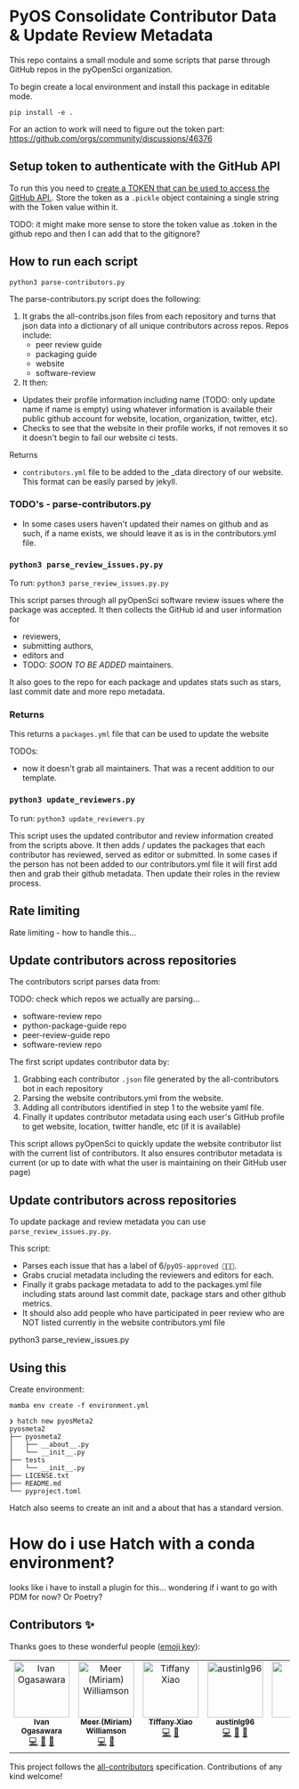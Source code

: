
# PyOS Consolidate Contributor Data & Update Review Metadata

This repo contains a small module and some scripts that parse through GitHub repos in the pyOpenSci organization.

To begin create a local environment and install this package in editable mode.

`pip install -e .`

For an action to work will need to figure out the token part: https://github.com/orgs/community/discussions/46376

## Setup token to authenticate with the GitHub API

To run this you need to [create a TOKEN that can be used to access the GitHub
API.](https://docs.github.com/en/rest/guides/getting-started-with-the-rest-api?apiVersion=2022-11-28#about-tokens).
Store the token as a `.pickle` object containing a single string with the
Token value within it.

TODO: it might make more sense to store the token value as .token in the github
repo and then I can add that to the gitignore?

## How to run each script

`python3 parse-contributors.py`

The parse-contributors.py script does the following:

1. It grabs the all-contribs.json files from each repository and turns that json data into a dictionary of all unique contributors across repos. Repos include:
   - peer review guide
   - packaging guide
   - website
   - software-review
2. It then:

- Updates their profile information including name (TODO: only update name if
  name is empty) using whatever information is available their public github
  account for website, location, organization, twitter, etc).
- Checks to see that the website in their profile works, if not removes it so it doesn't begin to fail our website ci tests.

Returns

- `contributors.yml` file to be added to the \_data directory of our website. This format can be easily parsed by jekyll.

### TODO's - parse-contributors.py

- In some cases users haven't updated their names on github and as such, if a
  name exists, we should leave it as is in the contributors.yml file.

### `python3 parse_review_issues.py.py`

To run:
`python3 parse_review_issues.py.py`

This script parses through all pyOpenSci software review issues where the package was accepted. It then collects the
GitHub id and user information for

- reviewers,
- submitting authors,
- editors and
- TODO: _SOON TO BE ADDED_ maintainers.

It also goes to the repo for each package and updates stats
such as stars, last commit date and more repo metadata.

### Returns

This returns a `packages.yml` file that can be used to update
the website

TODOs:

- now it doesn't grab all maintainers. That was a recent addition to our template.

### `python3 update_reviewers.py`

To run:
`python3 update_reviewers.py`

This script uses the updated contributor and review information
created from the scripts above. It then adds / updates the packages that
each contributor has reviewed, served as editor or submitted. In some cases if the person has not been added to our contributors.yml file it will first add then and grab their
github metadata. Then update their roles in the review process.

## Rate limiting

Rate limiting - how to handle this...

## Update contributors across repositories

The contributors script parses data from:

TODO: check which repos we actually are parsing...

- software-review repo
- python-package-guide repo
- peer-review-guide repo
- software-review repo

The first script updates contributor data by:

1. Grabbing each contributor `.json` file generated by the all-contributors bot in each repository
2. Parsing the website contributors.yml from the website.
3. Adding all contributors identified in step 1 to the website yaml file.
4. Finally it updates contributor metadata using each user's GitHub profile to get website, location, twitter handle, etc (if it is available)

This script allows pyOpenSci to quickly update the website contributor list with the current list of contributors. It also ensures contributor metadata is current (or up to date with what the user is maintaining on their GitHub user page)

## Update contributors across repositories

To update package and review metadata you can
use `parse_review_issues.py.py`.

This script:

- Parses each issue that has a label of 6/`pyOS-approved 🚀🚀🚀`.
- Grabs crucial metadata including the reviewers and editors for each.
- Finally it grabs package metadata to add to the packages.yml file including stats around last commit date, package stars and other github metrics.
- It should also add people who have participated in peer review who are NOT listed currently in the website contributors.yml file

python3 parse_review_issues.py

## Using this

Create environment:

`mamba env create -f environment.yml`

```
❯ hatch new pyosMeta2
pyosmeta2
├── pyosmeta2
│   ├── __about__.py
│   └── __init__.py
├── tests
│   └── __init__.py
├── LICENSE.txt
├── README.md
└── pyproject.toml
```

Hatch also seems to create an init and a about that has a standard version.

# How do i use Hatch with a conda environment?

looks like i have to install a plugin for this... wondering if i want to go with PDM for now? Or Poetry?

## Contributors ✨

Thanks goes to these wonderful people ([emoji key](https://allcontributors.org/docs/en/emoji-key)):

<!-- ALL-CONTRIBUTORS-LIST:START - Do not remove or modify this section -->
<!-- prettier-ignore-start -->
<!-- markdownlint-disable -->
<table>
  <tbody>
    <tr>
      <td align="center" valign="top" width="14.28%"><a href="https://github.com/xmnlab"><img src="https://avatars.githubusercontent.com/u/5209757?v=4?s=100" width="100px;" alt="Ivan Ogasawara"/><br /><sub><b>Ivan Ogasawara</b></sub></a><br /><a href="https://github.com/pyOpenSci/update-web-metadata/commits?author=xmnlab" title="Code">💻</a> <a href="https://github.com/pyOpenSci/update-web-metadata/pulls?q=is%3Apr+reviewed-by%3Axmnlab" title="Reviewed Pull Requests">👀</a> <a href="#design-xmnlab" title="Design">🎨</a></td>
      <td align="center" valign="top" width="14.28%"><a href="https://github.com/meerkatters"><img src="https://avatars.githubusercontent.com/u/50787305?v=4?s=100" width="100px;" alt="Meer (Miriam) Williamson"/><br /><sub><b>Meer (Miriam) Williamson</b></sub></a><br /><a href="https://github.com/pyOpenSci/update-web-metadata/commits?author=meerkatters" title="Code">💻</a> <a href="https://github.com/pyOpenSci/update-web-metadata/pulls?q=is%3Apr+reviewed-by%3Ameerkatters" title="Reviewed Pull Requests">👀</a></td>
      <td align="center" valign="top" width="14.28%"><a href="https://tiffanyxiao.com/"><img src="https://avatars.githubusercontent.com/u/13580331?v=4?s=100" width="100px;" alt="Tiffany Xiao"/><br /><sub><b>Tiffany Xiao</b></sub></a><br /><a href="https://github.com/pyOpenSci/update-web-metadata/commits?author=tiffanyxiao" title="Code">💻</a> <a href="https://github.com/pyOpenSci/update-web-metadata/pulls?q=is%3Apr+reviewed-by%3Atiffanyxiao" title="Reviewed Pull Requests">👀</a></td>
      <td align="center" valign="top" width="14.28%"><a href="https://github.com/austinlg96"><img src="https://avatars.githubusercontent.com/u/19922895?v=4?s=100" width="100px;" alt="austinlg96"/><br /><sub><b>austinlg96</b></sub></a><br /><a href="https://github.com/pyOpenSci/update-web-metadata/commits?author=austinlg96" title="Code">💻</a> <a href="https://github.com/pyOpenSci/update-web-metadata/pulls?q=is%3Apr+reviewed-by%3Aaustinlg96" title="Reviewed Pull Requests">👀</a> <a href="#design-austinlg96" title="Design">🎨</a></td>
      <td align="center" valign="top" width="14.28%"><a href="https://github.com/paajake"><img src="https://avatars.githubusercontent.com/u/12656820?v=4?s=100" width="100px;" alt="JAKE"/><br /><sub><b>JAKE</b></sub></a><br /><a href="https://github.com/pyOpenSci/update-web-metadata/pulls?q=is%3Apr+reviewed-by%3Apaajake" title="Reviewed Pull Requests">👀</a></td>
    </tr>
  </tbody>
</table>

<!-- markdownlint-restore -->
<!-- prettier-ignore-end -->

<!-- ALL-CONTRIBUTORS-LIST:END -->

This project follows the [all-contributors](https://github.com/all-contributors/all-contributors) specification. Contributions of any kind welcome!
